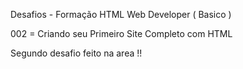 Desafios - Formação HTML Web Developer ( Basico )

002 = Criando seu Primeiro Site Completo com HTML

Segundo desafio feito na area !!

